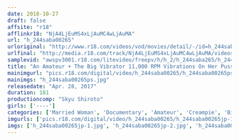 ```yaml
---
date: 2018-10-27
draft: false
affsite: "r18"
afflinkr18: "NjA4LjEuMS4xLjAuMC4wLjAuMA"
url: "h_244saba00265"
urloriginal: "http://www.r18.com/videos/vod/movies/detail/-/id=h_244saba00265"
urlfinal: "http://media.r18.com/track/NjA4LjEuMS4xLjAuMC4wLjAuMA/videos/vod/movies/detail/-/id=h_244saba00265"
samplevid: "awspv3001.r18.com/litevideo/freepv/h/h_2/h_244saba265/h_244saba265_dmb_w.mp4"
title: "An Amateur + The Big Vibrator 11,000 RPM Vibrations On Her Pussy This Housewife Is Getting Her Pussy Wet And Juicy And Ready For Spasmic Orgasmic Take No Prisoners Creampie Sex"
mainimgurl: "pics.r18.com/digital/video/h_244saba00265/h_244saba00265ps.jpg"
mainimgs: "h_244saba00265ps.jpg"
releasedate: "Apr. 28, 2017"
duration: 181
productioncomp: "Skyu Shiroto"
girls: ['----']
categories: ['Married Woman', 'Documentary', 'Amateur', 'Creampie', 'Big Vibrator', 'Hi-Def']
imgurls: ['pics.r18.com/digital/video/h_244saba00265/h_244saba00265jp-1.jpg', 'pics.r18.com/digital/video/h_244saba00265/h_244saba00265jp-2.jpg', 'pics.r18.com/digital/video/h_244saba00265/h_244saba00265jp-3.jpg', 'pics.r18.com/digital/video/h_244saba00265/h_244saba00265jp-4.jpg', 'pics.r18.com/digital/video/h_244saba00265/h_244saba00265jp-5.jpg', 'pics.r18.com/digital/video/h_244saba00265/h_244saba00265jp-6.jpg', 'pics.r18.com/digital/video/h_244saba00265/h_244saba00265jp-7.jpg', 'pics.r18.com/digital/video/h_244saba00265/h_244saba00265jp-8.jpg', 'pics.r18.com/digital/video/h_244saba00265/h_244saba00265jp-9.jpg', 'pics.r18.com/digital/video/h_244saba00265/h_244saba00265jp-10.jpg', 'pics.r18.com/digital/video/h_244saba00265/h_244saba00265jp-11.jpg', 'pics.r18.com/digital/video/h_244saba00265/h_244saba00265jp-12.jpg', 'pics.r18.com/digital/video/h_244saba00265/h_244saba00265jp-13.jpg', 'pics.r18.com/digital/video/h_244saba00265/h_244saba00265jp-14.jpg', 'pics.r18.com/digital/video/h_244saba00265/h_244saba00265jp-15.jpg', 'pics.r18.com/digital/video/h_244saba00265/h_244saba00265jp-16.jpg', 'pics.r18.com/digital/video/h_244saba00265/h_244saba00265jp-17.jpg', 'pics.r18.com/digital/video/h_244saba00265/h_244saba00265jp-18.jpg', 'pics.r18.com/digital/video/h_244saba00265/h_244saba00265jp-19.jpg']
imgs: ['h_244saba00265jp-1.jpg', 'h_244saba00265jp-2.jpg', 'h_244saba00265jp-3.jpg', 'h_244saba00265jp-4.jpg', 'h_244saba00265jp-5.jpg', 'h_244saba00265jp-6.jpg', 'h_244saba00265jp-7.jpg', 'h_244saba00265jp-8.jpg', 'h_244saba00265jp-9.jpg', 'h_244saba00265jp-10.jpg', 'h_244saba00265jp-11.jpg', 'h_244saba00265jp-12.jpg', 'h_244saba00265jp-13.jpg', 'h_244saba00265jp-14.jpg', 'h_244saba00265jp-15.jpg', 'h_244saba00265jp-16.jpg', 'h_244saba00265jp-17.jpg', 'h_244saba00265jp-18.jpg', 'h_244saba00265jp-19.jpg']
---
```

